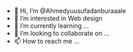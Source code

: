 - 👋 Hi, I’m @Ahmedyuusufadanburaaale
- 👀 I’m interested in Web design
- 🌱 I’m currently learning ...
- 💞️ I’m looking to collaborate on ...
- 📫 How to reach me ...

<!---
Ahmedyuusufadanburaaale/Ahmedyuusufadanburaaale is a ✨ special ✨ repository because its `README.md` (this file) appears on your GitHub profile.
You can click the Preview link to take a look at your changes.
--->
